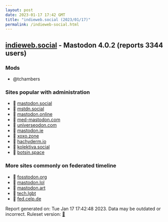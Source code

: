 ```yaml
---
layout: post
date: 2023-01-17 17:42 GMT
title: "indieweb.social (2023/01/17)"
permalink: /indieweb-social.html
---
```


## [indieweb.social](https://indieweb.social) - Mastodon 4.0.2 (reports 3344 users)

### Mods
 * @tchambers

### Sites popular with administration

* 🐘 [mastodon.social](/mastodon-social.html)
* 🐘 [mstdn.social](/mstdn-social.html)
* 🐘 [mastodon.online](/mastodon-online.html)
* 🐘 [med-mastodon.com](/med-mastodon-com.html)
* 🐘 [universeodon.com](/universeodon-com.html)
* 🐘 [mastodon.ie](/mastodon-ie.html)
* 🐘 [xoxo.zone](/xoxo-zone.html)
* 🐘 [hachyderm.io](/hachyderm-io.html)
* 🐘 [kolektiva.social](/kolektiva-social.html)
* 🐘 [botsin.space](/botsin-space.html)

### More sites commonly on federated timeline

* 🐘 [fosstodon.org](/fosstodon-org.html)
* 🐘 [mastodon.lol](/mastodon-lol.html)
* 🐘 [mastodon.art](/mastodon-art.html)
* 🐘 [tech.lgbt](/tech-lgbt.html)
* 🐘 [fed.celp.de](/fed-celp-de.html)

Report generated on: Tue Jan 17 17:42:48 2023. Data may be outdated or incorrect.
Ruleset version: [🧁](/version-cupcake)
